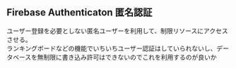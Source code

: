 ## Firebase Authenticaton 匿名認証
ユーザー登録を必要としない匿名ユーザーを利用して、制限リソースにアクセスさせる。  
ランキングボードなどの機能でいちいちユーザー認証はしていられないし、データベースを無制限に書き込み許可はできないのでこれを利用するのが良いか
